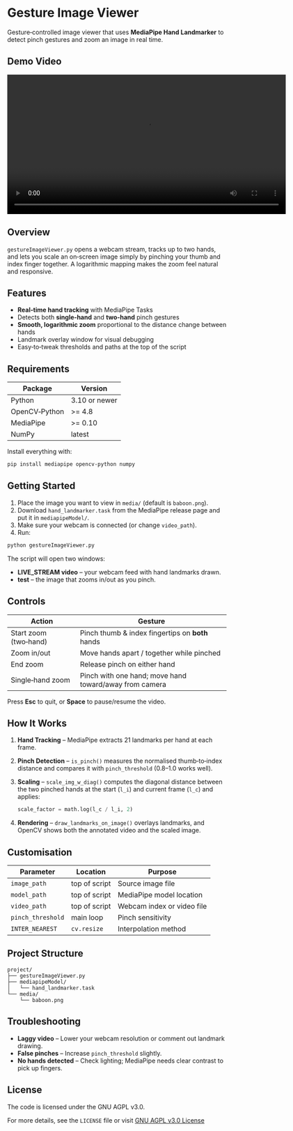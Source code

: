 # Gesture Image Viewer

Gesture‑controlled image viewer that uses **MediaPipe Hand Landmarker** to detect pinch gestures and zoom an image in real time.

## Demo Video

<video src="media/demoVid.mp4" controls width="640"></video>

## Overview

`gestureImageViewer.py` opens a webcam stream, tracks up to two hands, and lets you scale an on‑screen image simply by pinching your thumb and index finger together. A logarithmic mapping makes the zoom feel natural and responsive.

## Features

* **Real‑time hand tracking** with MediaPipe Tasks
* Detects both **single‑hand** and **two‑hand** pinch gestures
* **Smooth, logarithmic zoom** proportional to the distance change between hands
* Landmark overlay window for visual debugging
* Easy‑to‑tweak thresholds and paths at the top of the script

## Requirements

| Package         | Version      |
| --------------- | ------------ |
| Python          | 3.10 or newer|
| OpenCV‑Python   | >= 4.8       |
| MediaPipe       | >= 0.10      |
| NumPy           | latest       |

Install everything with:

```bash
pip install mediapipe opencv-python numpy
```

## Getting Started

1. Place the image you want to view in `media/` (default is `baboon.png`).
2. Download `hand_landmarker.task` from the MediaPipe release page and put it in `mediapipeModel/`.
3. Make sure your webcam is connected (or change `video_path`).
4. Run:

```bash
python gestureImageViewer.py
```

The script will open two windows:

* **LIVE\_STREAM video** – your webcam feed with hand landmarks drawn.
* **test** – the image that zooms in/out as you pinch.

## Controls

| Action                | Gesture                                                |
| --------------------- | ------------------------------------------------------ |
| Start zoom (two‑hand) | Pinch thumb & index fingertips on **both** hands       |
| Zoom in/out           | Move hands apart / together while pinched              |
| End zoom              | Release pinch on either hand                           |
| Single‑hand zoom      | Pinch with one hand; move hand toward/away from camera |

Press **Esc** to quit, or **Space** to pause/resume the video.

## How It Works

1. **Hand Tracking** – MediaPipe extracts 21 landmarks per hand at each frame.

2. **Pinch Detection** – `is_pinch()` measures the normalised thumb‑to‑index distance and compares it with `pinch_threshold` (0.8–1.0 works well).

3. **Scaling** – `scale_img_w_diag()` computes the diagonal distance between the two pinched hands at the start (`l_i`) and current frame (`l_c`) and applies:

   ```python
   scale_factor = math.log(l_c / l_i, 2)
   ```

4. **Rendering** – `draw_landmarks_on_image()` overlays landmarks, and OpenCV shows both the annotated video and the scaled image.

## Customisation

| Parameter         | Location      | Purpose                    |
| ----------------- | ------------- | -------------------------- |
| `image_path`      | top of script | Source image file          |
| `model_path`      | top of script | MediaPipe model location   |
| `video_path`      | top of script | Webcam index or video file |
| `pinch_threshold` | main loop     | Pinch sensitivity          |
| `INTER_NEAREST`   | `cv.resize`   | Interpolation method       |

## Project Structure

```text
project/
├── gestureImageViewer.py
├── mediapipeModel/
│   └── hand_landmarker.task
└── media/
    └── baboon.png
```

## Troubleshooting

* **Laggy video** – Lower your webcam resolution or comment out landmark drawing.
* **False pinches** – Increase `pinch_threshold` slightly.
* **No hands detected** – Check lighting; MediaPipe needs clear contrast to pick up fingers.

## License

The code is licensed under the GNU AGPL v3.0.

For more details, see the `LICENSE` file or visit [GNU AGPL v3.0 License](https://www.gnu.org/licenses/agpl-3.0.html)
